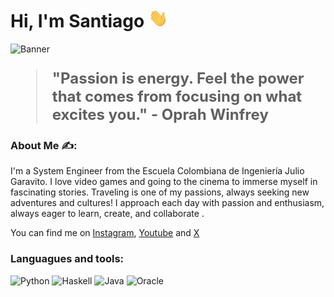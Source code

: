 <h1> Hi, I'm Santiago <img src="https://raw.githubusercontent.com/ABSphreak/ABSphreak/master/gifs/Hi.gif" height="30" /></h1>

![Banner](https://github.com/LePeanutButter/LePeanutButter/assets/157855016/8c135c14-c987-4eb9-a9ea-294ddee05d06)

<blockquote style="font-size: 24px;">
  <p><strong>"Passion is energy. Feel the power that comes from focusing on what excites you." - Oprah Winfrey</strong></p>
</blockquote>

### About Me ✍️:
I'm a System Engineer from the Escuela Colombiana de Ingeniería Julio Garavito.
I love video games and going to the cinema to immerse myself in fascinating stories. Traveling is one of my passions, always seeking new adventures and cultures!
I approach each day with passion and enthusiasm, always eager to learn, create, and collaborate .

You can find me on
<a href="https://instagram.com/le.peanut_" target="_black">Instagram</a>,
<a href="https://youtube.com/@lepeanutbutter" target="_black">Youtube</a> and
<a href="https://x.com/ElPeanut_" target="_black">X</a>

### Languagues and tools:
![Python](https://img.shields.io/badge/python-3670A0?style=for-the-badge&logo=python&logoColor=ffdd54)
![Haskell](https://img.shields.io/badge/Haskell-5e5086?style=for-the-badge&logo=haskell&logoColor=white)
![Java](https://img.shields.io/badge/java-%23ED8B00.svg?style=for-the-badge&logo=openjdk&logoColor=white)
![Oracle](https://img.shields.io/badge/oracle-%20red?style=for-the-badge&logo=oracle&logoColor=white)
